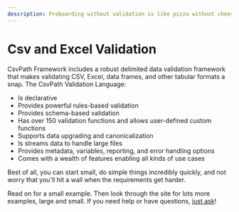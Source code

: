 ```yaml
---
description: Preboarding without validation is like pizza without cheese
---
```


# Csv and Excel Validation

CsvPath Framework includes a robust delimited data validation framework that makes validating CSV, Excel, data frames, and other tabular formats a snap. The CsvPath Validation Language:

* Is declarative
* Provides powerful rules-based validation
* Provides schema-based validation&#x20;
* Has over 150 validation functions and allows user-defined custom functions
* Supports data upgrading and canonicalization
* Is streams data to handle large files
* Provides metadata, variables, reporting, and error handling options
* Comes with a wealth of features enabling all kinds of use cases

Best of all, you can start small, do simple things incredibly quickly, and not worry that you'll hit a wall when the requirements get harder.

Read on for a small example. Then look through the site for lots more examples, large and small. If you need help or have questions, [just ask](../a-helping-hand.md)!
